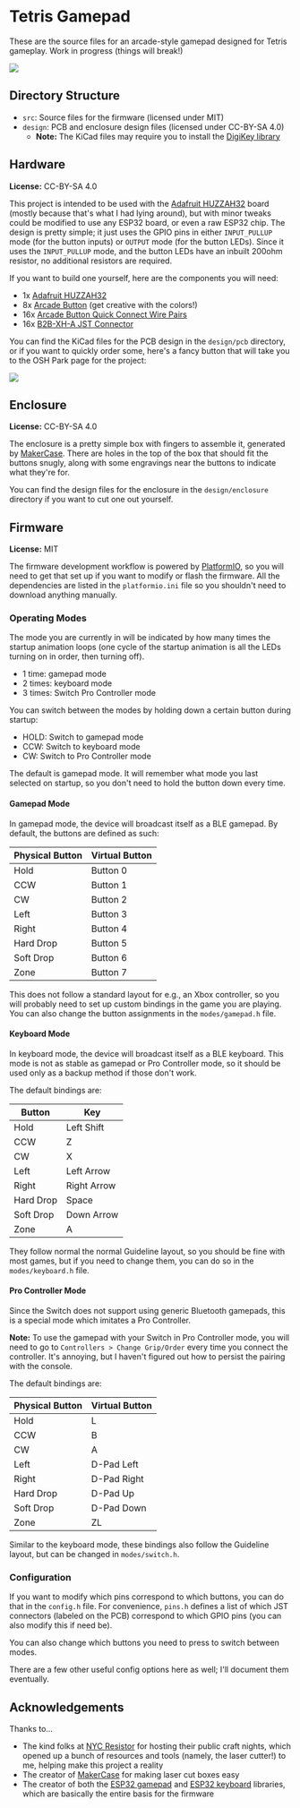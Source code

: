 # Tetris Gamepad

These are the source files for an arcade-style gamepad designed for Tetris gameplay. Work in progress (things will break!)

![](https://user-images.githubusercontent.com/2646487/156272087-9cd5bf07-1616-46c3-b635-ff411a45a784.png)

## Directory Structure

- `src`: Source files for the firmware (licensed under MIT)
- `design`: PCB and enclosure design files (licensed under CC-BY-SA 4.0)
  - **Note:** The KiCad files may require you to install the [DigiKey library](https://forum.digikey.com/t/importing-the-digi-key-kicad-library-into-kicad-5-0-0/4075)

## Hardware

**License:** CC-BY-SA 4.0

This project is intended to be used with the [Adafruit HUZZAH32](https://www.adafruit.com/product/3405) board (mostly because that's what I had lying around), but with minor tweaks could be modified to use any ESP32 board, or even a raw ESP32 chip. The design is pretty simple; it just uses the GPIO pins in either `INPUT_PULLUP` mode (for the button inputs) or `OUTPUT` mode (for the button LEDs). Since it uses the `INPUT_PULLUP` mode, and the button LEDs have an inbuilt 200ohm resistor, no additional resistors are required.

If you want to build one yourself, here are the components you will need:

- 1x [Adafruit HUZZAH32](https://www.adafruit.com/product/3405)
- 8x [Arcade Button](https://www.adafruit.com/product/3491) (get creative with the colors!)
- 16x [Arcade Button Quick Connect Wire Pairs](https://www.adafruit.com/product/1152)
- 16x [B2B-XH-A JST Connector](https://www.digikey.com/en/products/detail/jst-sales-america-inc/B2B-XH-A-LF-SN/)

You can find the KiCad files for the PCB design in the `design/pcb` directory, or if you want to quickly order some, here's a fancy button that will take you to the OSH Park page for the project:

[![](https://oshpark.com/packs/media/images/badge-5f4e3bf4bf68f72ff88bd92e0089e9cf.png)](https://oshpark.com/shared_projects/54K2110d)

## Enclosure

**License:** CC-BY-SA 4.0

The enclosure is a pretty simple box with fingers to assemble it, generated by [MakerCase](https://en.makercase.com/). There are holes in the top of the box that should fit the buttons snugly, along with some engravings near the buttons to indicate what they're for.

You can find the design files for the enclosure in the `design/enclosure` directory if you want to cut one out yourself.

## Firmware

**License:** MIT

The firmware development workflow is powered by [PlatformIO](https://platformio.org/), so you will need to get that set up if you want to modify or flash the firmware. All the dependencies are listed in the `platformio.ini` file so you shouldn't need to download anything manually.

### Operating Modes

The mode you are currently in will be indicated by how many times the startup animation loops (one cycle of the startup animation is all the LEDs turning on in order, then turning off).

- 1 time: gamepad mode
- 2 times: keyboard mode
- 3 times: Switch Pro Controller mode

You can switch between the modes by holding down a certain button during startup:

- HOLD: Switch to gamepad mode
- CCW: Switch to keyboard mode
- CW: Switch to Pro Controller mode

The default is gamepad mode. It will remember what mode you last selected on startup, so you don't need to hold the button down every time.

#### Gamepad Mode

In gamepad mode, the device will broadcast itself as a BLE gamepad. By default, the buttons are defined as such:

| **Physical Button** | **Virtual Button** |
|---------------------|--------------------|
| Hold                | Button 0           |
| CCW                 | Button 1           |
| CW                  | Button 2           |
| Left                | Button 3           |
| Right               | Button 4           |
| Hard Drop           | Button 5           |
| Soft Drop           | Button 6           |
| Zone                | Button 7           |

This does not follow a standard layout for e.g., an Xbox controller, so you will probably need to set up custom bindings in the game you are playing. You can also change the button assignments in the `modes/gamepad.h` file.

#### Keyboard Mode

In keyboard mode, the device will broadcast itself as a BLE keyboard. This mode is not as stable as gamepad or Pro Controller mode, so it should be used only as a backup method if those don't work.

The default bindings are:

| **Button** | **Key**     |
|------------|-------------|
| Hold       | Left Shift  |
| CCW        | Z           |
| CW         | X           |
| Left       | Left Arrow  |
| Right      | Right Arrow |
| Hard Drop  | Space       |
| Soft Drop  | Down Arrow  |
| Zone       | A           |

They follow normal the normal Guideline layout, so you should be fine with most games, but if you need to change them, you can do so in the `modes/keyboard.h` file.

#### Pro Controller Mode

Since the Switch does not support using generic Bluetooth gamepads, this is a special mode which imitates a Pro Controller.

**Note:** To use the gamepad with your Switch in Pro Controller mode, you will need to go to `Controllers > Change Grip/Order` every time you connect the controller. It's annoying, but I haven't figured out how to persist the pairing with the console.

The default bindings are:

| **Physical Button** | **Virtual Button** |
|---------------------|--------------------|
| Hold                | L                  |
| CCW                 | B                  |
| CW                  | A                  |
| Left                | D-Pad Left         |
| Right               | D-Pad Right        |
| Hard Drop           | D-Pad Up           |
| Soft Drop           | D-Pad Down         |
| Zone                | ZL                 |

Similar to the keyboard mode, these bindings also follow the Guideline layout, but can be changed in `modes/switch.h`.

### Configuration

If you want to modify which pins correspond to which buttons, you can do that in the `config.h` file. For convenience, `pins.h` defines a list of which JST connectors (labeled on the PCB) correspond to which GPIO pins (you can also modify this if need be).

You can also change which buttons you need to press to switch between modes.

There are a few other useful config options here as well; I'll document them eventually.

## Acknowledgements

Thanks to...

- The kind folks at [NYC Resistor](https://www.nycresistor.com/) for hosting their public craft nights, which opened up a bunch of resources and tools (namely, the laser cutter!) to me, helping make this project a reality
- The creator of [MakerCase](https://en.makercase.com/) for making laser cut boxes easy
- The creator of both the [ESP32 gamepad](https://github.com/lemmingDev/ESP32-BLE-Gamepad) and [ESP32 keyboard](https://github.com/T-vK/ESP32-BLE-Keyboard) libraries, which are basically the entire basis for the firmware